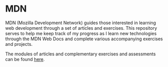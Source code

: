 # MDN
MDN (Mozilla Development Network) guides those interested in learning web development through a set of articles and exercises. This repository serves to help me keep track of my progress as I learn new technologies through the MDN Web Docs and complete various accompanying exercises and projects.


The modules of articles and complementary exercises and assessments can be found <a href="https://developer.mozilla.org/en-US/docs/Learn" target="_blank">here</a>.
